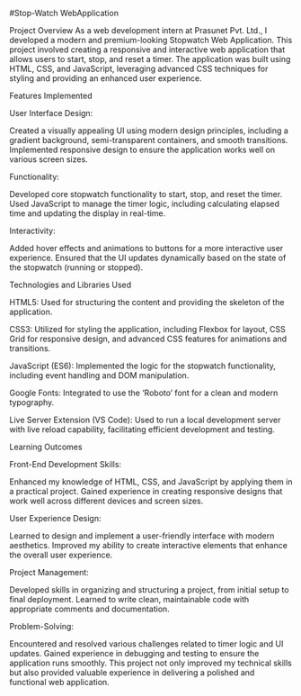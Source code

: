 #Stop-Watch WebApplication

Project Overview As a web development intern at Prasunet Pvt. Ltd., I developed a modern and premium-looking Stopwatch Web Application. This project involved creating a responsive and interactive web application that allows users to start, stop, and reset a timer. The application was built using HTML, CSS, and JavaScript, leveraging advanced CSS techniques for styling and providing an enhanced user experience.

Features Implemented

User Interface Design:

Created a visually appealing UI using modern design principles, including a gradient background, semi-transparent containers, and smooth transitions. Implemented responsive design to ensure the application works well on various screen sizes.

Functionality:

Developed core stopwatch functionality to start, stop, and reset the timer. Used JavaScript to manage the timer logic, including calculating elapsed time and updating the display in real-time.

Interactivity:

Added hover effects and animations to buttons for a more interactive user experience. Ensured that the UI updates dynamically based on the state of the stopwatch (running or stopped).

Technologies and Libraries Used

HTML5: Used for structuring the content and providing the skeleton of the application.

CSS3: Utilized for styling the application, including Flexbox for layout, CSS Grid for responsive design, and advanced CSS features for animations and transitions.

JavaScript (ES6): Implemented the logic for the stopwatch functionality, including event handling and DOM manipulation.

Google Fonts: Integrated to use the ‘Roboto’ font for a clean and modern typography.

Live Server Extension (VS Code): Used to run a local development server with live reload capability, facilitating efficient development and testing.

Learning Outcomes

Front-End Development Skills:

Enhanced my knowledge of HTML, CSS, and JavaScript by applying them in a practical project. Gained experience in creating responsive designs that work well across different devices and screen sizes.

User Experience Design:

Learned to design and implement a user-friendly interface with modern aesthetics. Improved my ability to create interactive elements that enhance the overall user experience.

Project Management:

Developed skills in organizing and structuring a project, from initial setup to final deployment. Learned to write clean, maintainable code with appropriate comments and documentation.

Problem-Solving:

Encountered and resolved various challenges related to timer logic and UI updates. Gained experience in debugging and testing to ensure the application runs smoothly. This project not only improved my technical skills but also provided valuable experience in delivering a polished and functional web application.
